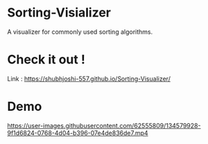 # Sorting-Visializer
A visualizer for commonly used sorting algorithms.


# Check it out !
Link : https://shubhjoshi-557.github.io/Sorting-Visualizer/


# Demo
https://user-images.githubusercontent.com/62555809/134579928-9f1d6824-0768-4d04-b396-07e4de836de7.mp4

